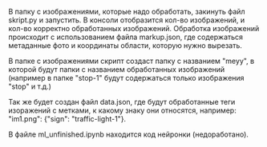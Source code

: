 В папку с изображениями, которые надо обработать, закинуть файл skript.py и запустить. В консоли отобразится кол-во изображений, и кол-во корректно обработанных изображений. Обработка изображений происходит с использованием файла markup.json, где содержаться метаданные фото и координаты области, которую нужно вырезать.

В папке с изображениями скрипт создаст папку с названием "meyy", в которой будут папки с названием обработанных изображений (например в папке "stop-1" будут содержаться только изображения "stop" и т.д.)

Так же будет создан файл data.json, где будут обработанные теги изоражений с метками, к какому знаку они относятся, например: "im1.png": {"sign": "traffic-light-1"}.

В файле ml_unfinished.ipynb находится код нейронки (недоработано). 
